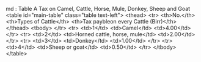 md : Table A Tax on Camel, Cattle, Horse, Mule, Donkey, Sheep and Goat
&lt;table id&#x3D;&quot;main-table&quot; class&#x3D;&quot;table text-left&quot;&gt;
    &lt;thead&gt;
        &lt;tr&gt;
            &lt;th&gt;No.&lt;&#x2F;th&gt;
            &lt;th&gt;Types of Cattle&lt;&#x2F;th&gt;
            &lt;th&gt;Tax paybleon every Cattle (Birr)&lt;&#x2F;th&gt;
    &lt;&#x2F;thead&gt;
    &lt;tbody&gt;
        &lt;&#x2F;tr&gt;
        &lt;tr&gt;
            &lt;td&gt;1&lt;&#x2F;td&gt;
            &lt;td&gt;Camel&lt;&#x2F;td&gt;
            &lt;td&gt;4.00&lt;&#x2F;td&gt;
        &lt;&#x2F;tr&gt;
        &lt;tr&gt;
            &lt;td&gt;2&lt;&#x2F;td&gt;
            &lt;td&gt;Horned cattle, horse, mule&lt;&#x2F;td&gt;
            &lt;td&gt;2.00&lt;&#x2F;td&gt;
        &lt;&#x2F;tr&gt;
        &lt;tr&gt;
            &lt;td&gt;3&lt;&#x2F;td&gt;
            &lt;td&gt;Donkey&lt;&#x2F;td&gt;
            &lt;td&gt;1.00&lt;&#x2F;td&gt;
        &lt;&#x2F;tr&gt;
        &lt;tr&gt;
            &lt;td&gt;4&lt;&#x2F;td&gt;
            &lt;td&gt;Sheep or goat&lt;&#x2F;td&gt;
            &lt;td&gt;0.50&lt;&#x2F;td&gt;
        &lt;&#x2F;tr&gt;
    &lt;&#x2F;tbody&gt;
&lt;&#x2F;table&gt;
<ul>
</ul>